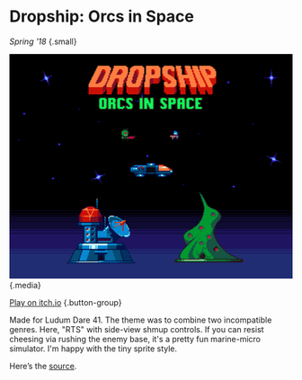 # Dropship: Orcs in Space

*Spring '18* {.small}

![Dropship](/pages/dropship/dropship.png) {.media}

[Play on itch.io](https://benhhopkins.itch.io/dropship) {.button-group}

Made for Ludum Dare 41. The theme was to combine two incompatible genres. Here, "RTS" with side-view shmup controls. If you can resist cheesing via rushing the enemy base, it's a pretty fun marine-micro simulator. I'm happy with the tiny sprite style.

Here’s the [source](https://github.com/benhhopkins/LD41).